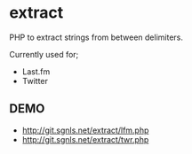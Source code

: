 # extract

PHP to extract strings from between delimiters.

Currently used for;

- Last.fm
- Twitter

DEMO
----

- http://git.sgnls.net/extract/lfm.php
- http://git.sgnls.net/extract/twr.php
